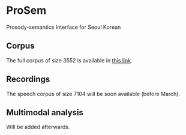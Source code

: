 # ProSem
Prosody-semantics Interface for Seoul Korean

## Corpus
The full corpus of size 3552 is available in [this link](https://drive.google.com/open?id=1KQO4PiUuPztSgZiuAZKilawLPMMBpV32).

## Recordings
The speech corpus of size 7104 will be soon available (before March).

## Multimodal analysis
Will be added afterwards.
